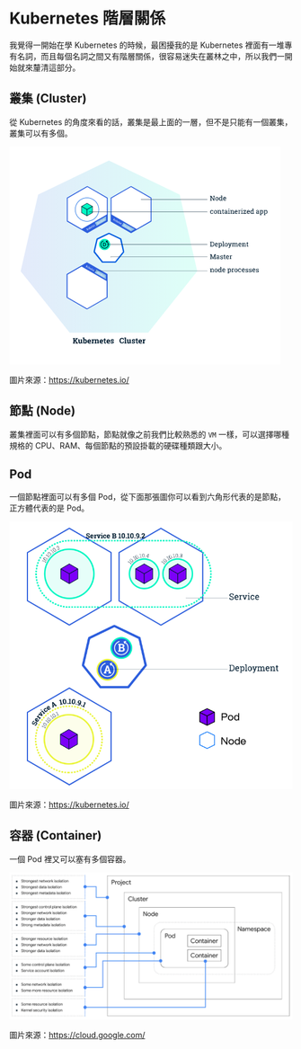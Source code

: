 # Kubernetes 階層關係

我覺得一開始在學 Kubernetes 的時候，最困擾我的是 Kubernetes 裡面有一堆專有名詞，而且每個名詞之間又有階層關係，很容易迷失在叢林之中，所以我們一開始就來釐清這部分。

## 叢集 (Cluster)

從 Kubernetes 的角度來看的話，叢集是最上面的一層，但不是只能有一個叢集，叢集可以有多個。

![](https://raw.githubusercontent.com/alincode/devops-30days-2019/master/assets/cluster.png)

圖片來源：<https://kubernetes.io/>

## 節點 (Node)

叢集裡面可以有多個節點，節點就像之前我們比較熟悉的 `VM` 一樣，可以選擇哪種規格的 CPU、RAM、每個節點的預設掛載的硬碟種類跟大小。

## Pod

一個節點裡面可以有多個 Pod，從下面那張圖你可以看到六角形代表的是節點，正方體代表的是 Pod。

![](https://raw.githubusercontent.com/alincode/devops-30days-2019/master/assets/node-with-pod.png)

圖片來源：<https://kubernetes.io/>

## 容器 (Container)

一個 Pod 裡又可以塞有多個容器。

![](https://raw.githubusercontent.com/alincode/devops-30days-2019/master/assets/layer-of-k8s.png)

圖片來源：<https://cloud.google.com/>
